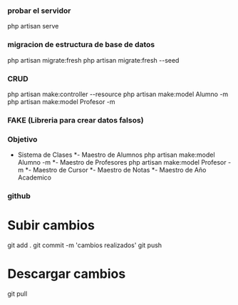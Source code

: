 ### probar el servidor
php artisan serve


### migracion de estructura de base de datos
php artisan migrate:fresh
php artisan migrate:fresh --seed

### CRUD
php artisan make:controller --resource
php artisan make:model Alumno -m
php artisan make:model Profesor -m

### FAKE (Libreria para crear datos falsos)

### Objetivo
- Sistema de Clases
*- Maestro de Alumnos
    php artisan make:model Alumno -m
*- Maestro de Profesores
    php artisan make:model Profesor -m
*- Maestro de Cursor
*- Maestro de Notas
*- Maestro de Año Academico


### github
# Subir cambios
git add .
git commit -m 'cambios realizados'
git push

# Descargar cambios
git pull






